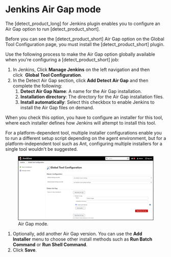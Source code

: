 # Jenkins Air Gap mode
The [detect_product_long] for Jenkins plugin enables you to configure an Air Gap option to run [detect_product_short]. 

Before you can see the [detect_product_short] Air Gap option on the Global Tool Configuration page, you must install the [detect_product_short] plugin.

Use the following process to make the Air Gap option globally available when you're configuring a [detect_product_short] job:

1. In Jenkins, Click **Manage Jenkins** on the left navigation and then click  **Global Tool Configuration**.
1. In the Detect Air Gap section, click **Add Detect Air Gap** and then complete the following:
   1. **Detect Air Gap Name**: A name for the Air Gap installation.
   1. **Installation directory**: The directory for the Air Gap installation files.
   1. **Install automatically**: Select this checkbox to enable Jenkins to install the Air Gap files on demand.

When you check this option, you have to configure an installer for this tool, where each installer defines how Jenkins will attempt to install this tool.

For a platform-dependent tool, multiple installer configurations enable you to run a different setup script depending on the agent environment, but for a platform-independent tool such as Ant, configuring multiple installers for a single tool wouldn't be suggested.

   <figure>
    <img src="../jenkinsplugin/images/AirGap.png"
         alt="Air Gap mode">
    <figcaption>Air Gap mode.</figcaption>
</figure>

1. Optionally, add another Air Gap version. You can use the **Add Installer** menu to choose other install methods such as **Run Batch Command** or **Run Shell Command**.
1. Click **Save**.
